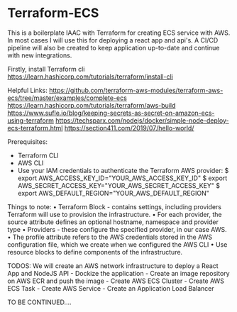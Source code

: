 
# Terraform-ECS
This is a boilerplate IAAC with Terraform for creating ECS service with AWS.  In most cases I will use this for deploying a react app and api's. A CI/CD pipeline will also be created to keep application up-to-date and continue with new integrations.

Firstly, install Terraform cli
https://learn.hashicorp.com/tutorials/terraform/install-cli

Helpful Links:
https://github.com/terraform-aws-modules/terraform-aws-ecs/tree/master/examples/complete-ecs
https://learn.hashicorp.com/tutorials/terraform/aws-build
https://www.sufle.io/blog/keeping-secrets-as-secret-on-amazon-ecs-using-terraform
https://techsparx.com/nodejs/docker/simple-node-deploy-ecs-terraform.html
https://section411.com/2019/07/hello-world/


Prerequisites:
-	Terraform CLI
-	AWS CLI
-	Use your IAM credentials to authenticate the Terraform AWS provider:
    $ export AWS_ACCESS_KEY_ID="YOUR_AWS_ACCESS_KEY_ID"
    $ export AWS_SECRET_ACCESS_KEY="YOUR_AWS_SECRET_ACCESS_KEY"
    $ export AWS_DEFAULT_REGION="YOUR_AWS_DEFAULT_REGION"
    
Things to note:
•	Terraform Block - contains settings, including providers Terraform will use to provision the infrastructure.
•	For each provider, the source attribute defines an optional hostname, namespace and provider type
•	Providers - these configure the specified provider, in our case AWS.
•	The profile attribute refers to the AWS credentials stored in the AWS configuration file, which we create when we configured the AWS CLI
•	Use resource blocks to define components of the infrastructure. 
        
TODOS:
    We will create an AWS network infrastructure to deploy a React App and NodeJS API
    -	Dockize the application
    -	Create an image repository on AWS ECR and push the image
    -	Create AWS ECS Cluster
    -	Create AWS ECS Task
    -	Create AWS Service
    -	Create an Application Load Balancer
        
TO BE CONTINUED....
